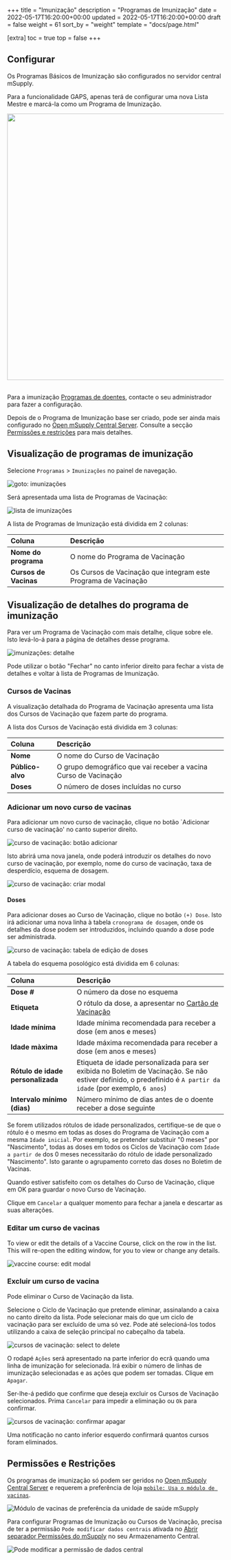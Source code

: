 +++
title = "Imunização"
description = "Programas de Imunização"
date = 2022-05-17T16:20:00+00:00
updated = 2022-05-17T16:20:00+00:00
draft = false
weight = 61
sort_by = "weight"
template = "docs/page.html"

[extra]
toc = true
top = false
+++

## Configurar

Os Programas Básicos de Imunização são configurados no servidor central mSupply.

Para a funcionalidade GAPS, apenas terá de configurar uma nova Lista Mestre e marcá-la como um Programa de Imunização.

<div alinhar="centro">
 <img src="images/og_immunisation_program.png" width="620">
</div>
<br />

Para a imunização [Programas de doentes](/docs/programs/program-module), contacte o seu administrador para fazer a configuração.

Depois de o Programa de Imunização base ser criado, pode ser ainda mais configurado no <a href='/docs/getting_started/central-server'>Open mSupply Central Server<a>. Consulte a secção <a href="#permissions-restrictions">Permissões e restrições</a> para mais detalhes.

## Visualização de programas de imunização

Selecione `Programas` > `Imunizações` no painel de navegação.

![goto: imunizações](images/goto_immunizations.png)

Será apresentada uma lista de Programas de Vacinação:

![lista de imunizações](images/immunizations.png)

A lista de Programas de Imunização está dividida em 2 colunas:

| Coluna                | Descrição                                                      |
| :-------------------- | :------------------------------------------------------------- |
| **Nome do programa**  | O nome do Programa de Vacinação                                |
| **Cursos de Vacinas** | Os Cursos de Vacinação que integram este Programa de Vacinação |

## Visualização de detalhes do programa de imunização

Para ver um Programa de Vacinação com mais detalhe, clique sobre ele. Isto levá-lo-á para a página de detalhes desse programa.

![imunizações: detalhe](images/immunizations_detail.png)

Pode utilizar o botão "Fechar" no canto inferior direito para fechar a vista de detalhes e voltar à lista de Programas de Imunização.

### Cursos de Vacinas

A visualização detalhada do Programa de Vacinação apresenta uma lista dos Cursos de Vacinação que fazem parte do programa.

A lista dos Cursos de Vacinação está dividida em 3 colunas:

| Coluna           | Descrição                                                       |
| :--------------- | :-------------------------------------------------------------- |
| **Nome**         | O nome do Curso de Vacinação                                    |
| **Público-alvo** | O grupo demográfico que vai receber a vacina Curso de Vacinação |
| **Doses**        | O número de doses incluídas no curso                            |

### Adicionar um novo curso de vacinas

Para adicionar um novo curso de vacinação, clique no botão `Adicionar curso de vacinação' no canto superior direito.

![curso de vacinação: botão adicionar](images/vaccine_course_add_button.png)

Isto abrirá uma nova janela, onde poderá introduzir os detalhes do novo curso de vacinação, por exemplo, nome do curso de vacinação, taxa de desperdício, esquema de dosagem.

![curso de vacinação: criar modal](images/vaccine_course_add.png)

#### Doses

Para adicionar doses ao Curso de Vacinação, clique no botão `(+) Dose`. Isto irá adicionar uma nova linha à tabela `cronograma de dosagem`, onde os detalhes da dose podem ser introduzidos, incluindo quando a dose pode ser administrada.

![curso de vacinação: tabela de edição de doses](images/vaccine_course_dose_edit.png)

A tabela do esquema posológico está dividida em 6 colunas:

| Coluna                            | Descrição                                                                                                                                                      |
| :-------------------------------- | :------------------------------------------------------------------------------------------------------------------------------------------------------------- |
| **Dose #**                        | O número da dose no esquema                                                                                                                                    |
| **Etiqueta**                      | O rótulo da dose, a apresentar no [Cartão de Vacinação](/docs/programs/program-module#vaccination-cards)                                                       |
| **Idade mínima**                  | Idade mínima recomendada para receber a dose (em anos e meses)                                                                                                 |
| **Idade màxima**                  | Idade máxima recomendada para receber a dose (em anos e meses)                                                                                                 |
| **Rótulo de idade personalizada** | Etiqueta de idade personalizada para ser exibida no Boletim de Vacinação. Se não estiver definido, o predefinido é `A partir da idade` (por exemplo, `6 anos`) |
| **Intervalo mínimo (dias)**       | Número mínimo de dias antes de o doente receber a dose seguinte                                                                                                |

<div class="nota">
 Se forem utilizados rótulos de idade personalizados, certifique-se de que o rótulo é o mesmo em todas as doses do Programa de Vacinação com a mesma <code>Idade inicial</code>. Por exemplo, se pretender substituir "0 meses" por "Nascimento", todas as doses em todos os Ciclos de Vacinação com <code>Idade a partir de</code> dos 0 meses necessitarão do rótulo de idade personalizado "Nascimento". Isto garante o agrupamento correto das doses no Boletim de Vacinas.
</div>

Quando estiver satisfeito com os detalhes do Curso de Vacinação, clique em OK para guardar o novo Curso de Vacinação.

Clique em `Cancelar` a qualquer momento para fechar a janela e descartar as suas alterações.

### Editar um curso de vacinas

To view or edit the details of a Vaccine Course, click on the row in the list. This will re-open the editing window, for you to view or change any details.

![vaccine course: edit modal](images/vaccine_course_detail.png)

### Excluir um curso de vacina

Pode eliminar o Curso de Vacinação da lista.

Selecione o Ciclo de Vacinação que pretende eliminar, assinalando a caixa no canto direito da lista. Pode selecionar mais do que um ciclo de vacinação para ser excluído de uma só vez. Pode até selecioná-los todos utilizando a caixa de seleção principal no cabeçalho da tabela.

![cursos de vacinação: select to delete](images/master-checkbox-immunisations.png)

O rodapé `Ações` será apresentado na parte inferior do ecrã quando uma linha de imunização for selecionada. Irá exibir o número de linhas de imunização selecionadas e as ações que podem ser tomadas. Clique em `Apagar`.

Ser-lhe-á pedido que confirme que deseja excluir os Cursos de Vacinação selecionados. Prima `Cancelar` para impedir a eliminação ou `Ok` para confirmar.

![cursos de vacinação: confirmar apagar](images/vaccine_courses_confirm_delete.png)

Uma notificação no canto inferior esquerdo confirmará quantos cursos foram eliminados.

## Permissões e Restrições

Os programas de imunização só podem ser geridos no [Open mSupply Central Server](/docs/getting_started/central-server) e requerem a preferência de loja [`mobile: Usa o módulo de vacinas`](https://docs.msupply.org.nz/cold_chain_equipment:mobile?s[]=vaccine#enable_the_vaccine_module_for_the_mobile_store).

![Módulo de vacinas de preferência da unidade de saúde mSupply](images/vaccine_module.png)

Para configurar Programas de Imunização ou Cursos de Vacinação, precisa de ter a permissão `Pode modificar dados centrais` ativada no [Abrir separador Permissões do mSupply](https://docs.msupply.org.nz/admin:managing_users?s[]=permission#open_msupply_permissions_tab) no seu Armazenamento Central.

![Pode modificar a permissão de dados central](images/can_modify_central.png)
